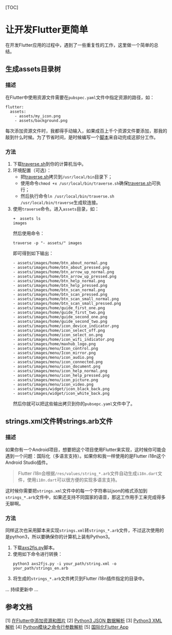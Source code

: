 [TOC]

# 让开发Flutter更简单
在开发Flutter应用的过程中，遇到了一些重复性的工作，这里做一个简单的总结。

## 生成assets目录树
### 描述
在Flutter中使用资源文件需要在`pubspec.yaml`文件中指定资源的路径，如：
```
flutter:
  assets:
    - assets/my_icon.png
    - assets/background.png
```
每次添加资源文件时，我都得手动输入，如果成百上千个资源文件要添加，那我的敲到什么时候。为了节省时间，是时候编写一个[脚本](https://github.com/huntto/EasyFlutter/blob/master/traverse.sh)来自动完成这部分工作。

### 方法
1. 下载[traverse.sh](https://github.com/huntto/EasyFlutter/blob/master/traverse.sh)到你的计算机当中。
2. 环境配置（可选）：
    * 把[traverse.sh](https://github.com/huntto/EasyFlutter/blob/master/traverse.sh)拷贝到`/usr/local/bin`目录下；
    * 使用命令`chmod +x /usr/local/bin/traverse.sh`确保[traverse.sh](https://github.com/huntto/EasyFlutter/blob/master/traverse.sh)可执行；
    * 然后执行命令`ln /usr/local/bin/traverse.sh /usr/local/bin/traverse`生成软连接。
3. 使用`traverse`命令。进入`assets`目录，如：
    ```
    ➜  assets ls
    images
    ```
    然后使用命令：
    ```
    traverse -p "- assets/" images
    ```
    即可得到如下输出：
    ```
    - assets/images/home/btn_about_normal.png
    - assets/images/home/btn_about_pressed.png
    - assets/images/home/btn_arrow_up_normal.png
    - assets/images/home/btn_arrow_up_pressed.png
    - assets/images/home/btn_help_normal.png
    - assets/images/home/btn_help_pressed.png
    - assets/images/home/btn_scan_normal.png
    - assets/images/home/btn_scan_pressed.png
    - assets/images/home/btn_scan_small_normal.png
    - assets/images/home/btn_scan_small_pressed.png
    - assets/images/home/guide_first_one.png
    - assets/images/home/guide_first_two.png
    - assets/images/home/guide_second_one.png
    - assets/images/home/guide_second_two.png
    - assets/images/home/icon_device_indicator.png
    - assets/images/home/icon_select_off.png
    - assets/images/home/icon_select_on.png
    - assets/images/home/icon_wifi_indicator.png
    - assets/images/home/maxhub_logo.png
    - assets/images/menu/Icon_control.png
    - assets/images/menu/Icon_mirror.png
    - assets/images/menu/icon_audio.png
    - assets/images/menu/icon_connected.png
    - assets/images/menu/icon_document.png
    - assets/images/menu/icon_help_normal.png
    - assets/images/menu/icon_help_pressed.png
    - assets/images/menu/icon_picture.png
    - assets/images/menu/icon_video.png
    - assets/images/widget/icon_black_back.png
    - assets/images/widget/icon_white_back.png
    ```
    然后你就可以把这些输出拷贝到你的`pubsepc.yaml`文件中了。
    
## strings.xml文件转strings.arb文件
### 描述
如果你有一个Android项目，想要把这个项目使用Flutter来实现，这时候你可能会遇到一个问题：国际化（多语言支持）。如果你和我一样使用的是Flutter i18n这个Android Studio插件。
> Flutter i18n会根据`/res/values/string_*.arb`文件自动生成`i18n.dart`文件，使用`i18n.dart`可以很方便的实现多语言支持。

这时候你需要把`strings.xml`文件中的每一个字符串以json的格式添加到`strings_*.arb`文件中，如果还支持不同国家的语音，那这工作用手工来完成得多无聊啊。

### 方法
同样这次也采用脚本来实现`strings.xml`转`strings_*.arb`文件，不过这次使用的是python3，所以要确保你的计算机上装有Python3。

1. 下载[axs2fjs.py](https://github.com/huntto/EasyFlutter/blob/master/axs2fjs.py)脚本。
2. 使用如下命令进行转换：
    ```
    python3 axs2fjs.py -i your_path/string.xml -o your_path/strings_en.arb
    ```
3. 将生成的`strings_*.arb`文件拷贝到Flutter i18n插件指定的目录中。

... 持续更新中 ...

## 参考文档
[1] [在Flutter中添加资源和图片](https://flutterchina.club/assets-and-images/)
[2] [Python3 JSON 数据解析](https://www.runoob.com/python3/python3-json.html)
[3] [Python3 XML 解析](https://www.runoob.com/python3/python3-xml-processing.html)
[4] [Python模块之命令行参数解析](https://www.cnblogs.com/madsnotes/articles/5687079.html)
[5] [国际化Flutter App](https://flutterchina.club/tutorials/internationalization/)